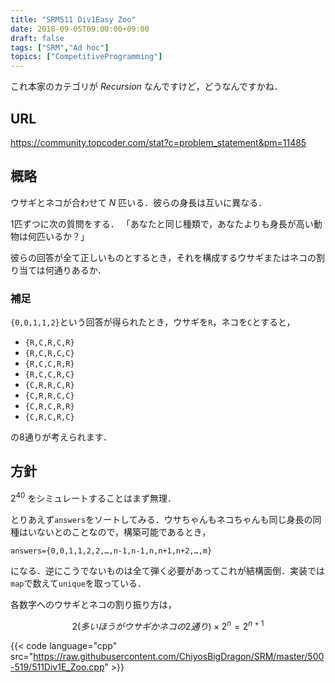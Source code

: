```yaml
---
title: "SRM511 Div1Easy Zoo"
date: 2018-09-05T09:00:00+09:00
draft: false
tags: ["SRM","Ad hoc"]
topics: ["CompetitiveProgramming"]
---
```


これ本家のカテゴリが *Recursion* なんですけど，どうなんですかね．

## URL
https://community.topcoder.com/stat?c=problem_statement&pm=11485

## 概略
ウサギとネコが合わせて $N$ 匹いる．彼らの身長は互いに異なる．

1匹ずつに次の質問をする．
「あなたと同じ種類で，あなたよりも身長が高い動物は何匹いるか？」

彼らの回答が全て正しいものとするとき，それを構成するウサギまたはネコの割り当ては何通りあるか．

### 補足
`{0,0,1,1,2}`という回答が得られたとき，ウサギを`R`，ネコを`C`とすると，

- `{R,C,R,C,R}`
- `{R,C,R,C,C}`
- `{R,C,C,R,R}`
- `{R,C,C,R,C}`
- `{C,R,R,C,R}`
- `{C,R,R,C,C}`
- `{C,R,C,R,R}`
- `{C,R,C,R,C}`

の8通りが考えられます．

## 方針
$2^{40}$ をシミュレートすることはまず無理．

とりあえず`answers`をソートしてみる．ウサちゃんもネコちゃんも同じ身長の同種はいないとのことなので，構築可能であるとき，

`answers={0,0,1,1,2,2,…,n-1,n-1,n,n+1,n+2,…,m}`

になる．逆にこうでないものは全て弾く必要があってこれが結構面倒．実装では`map`で数えて`unique`を取っている．

各数字へのウサギとネコの割り振り方は，

$$ 2(多いほうがウサギかネコの2通り) \times 2^{n} = 2^{n+1} $$

{{< code language="cpp" src="https://raw.githubusercontent.com/ChiyosBigDragon/SRM/master/500-519/511Div1E_Zoo.cpp" >}}
